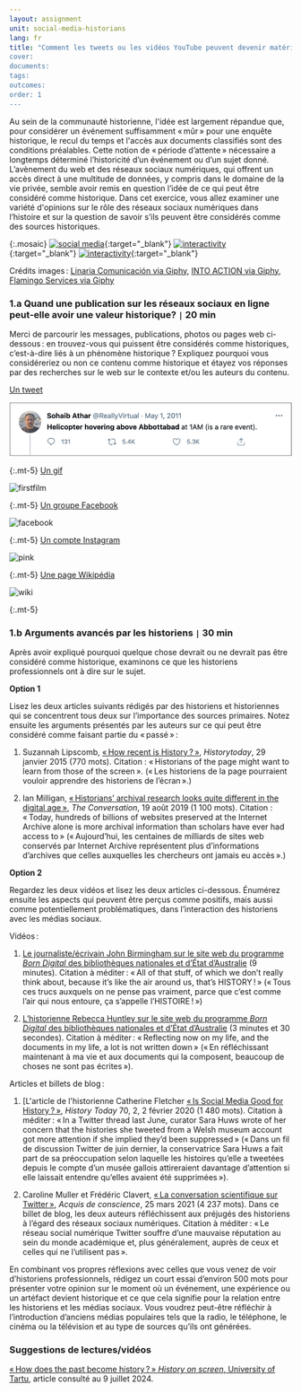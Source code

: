 ```yaml
---
layout: assignment
unit: social-media-historians
lang: fr
title: "Comment les tweets ou les vidéos YouTube peuvent devenir matériaux pour l'histoire?
cover:
documents:
tags:
outcomes:
order: 1
---
```


Au sein de la communauté historienne, l'idée est largement répandue que, pour considérer un événement suffisamment «&#x202F;mûr&#x202F;» pour une enquête historique, le recul du temps et l'accès aux documents classifiés sont des conditions préalables. Cette notion de «&#x202F;période d’attente&#x202F;» nécessaire a longtemps déterminé l’historicité d’un événement ou d’un sujet donné. L’avènement du web et des réseaux sociaux numériques, qui offrent un accès direct à une multitude de données, y compris dans le domaine de la vie privée, semble avoir remis en question l’idée de ce qui peut être considéré comme historique. Dans cet exercice, vous allez examiner une variété d'opinions sur le rôle des réseaux sociaux numériques dans l’histoire et sur la question de savoir s’ils peuvent être considérés comme des sources historiques.

{:.mosaic}
[![social media](https://media.giphy.com/media/rB8CbdO6xSJofmOAKL/giphy.webp "Linaria Comunicación via Giphy")](https://giphy.com/gifs/comunicacion-linaria-linariacomunicacion-rB8CbdO6xSJofmOAKL){:target="_blank"}
[![interactivity](https://media.giphy.com/media/gIMdqhwG5Xa45Mb2Ex/giphy.webp "INTO ACTION via Giphy")](https://giphy.com/gifs/IntoAction-covid-fake-news-misinformation-gIMdqhwG5Xa45Mb2Ex){:target="_blank"}
[![interactivity](https://media.giphy.com/media/jQmn1Dkw55R3cjm3eC/giphy.webp "Flamingo Services via Giphy")](https://giphy.com/gifs/instagram-hearts-likes-jQmn1Dkw55R3cjm3eC){:target="_blank"}

Crédits images&#x202F;:
[Linaria Comunicación via Giphy](https://media.giphy.com/media/rB8CbdO6xSJofmOAKL/giphy.gif),
[INTO ACTION via Giphy](https://media.giphy.com/media/gIMdqhwG5Xa45Mb2Ex/giphy.gif),
[Flamingo Services via Giphy](https://media.giphy.com/media/jQmn1Dkw55R3cjm3eC/giphy.gif)

<!-- more -->

<!-- briefing-student -->

### 1.a Quand une publication sur les réseaux sociaux en ligne peut-elle avoir une valeur historique? `|` 20 min
<!-- section-contents -->

Merci de parcourir les messages, publications, photos ou pages web ci-dessous&#x202F;: en trouvez-vous qui puissent être considérés comme historiques, c’est-à-dire liés à un phénomène historique&#x202F;? Expliquez pourquoi vous considéreriez ou non ce contenu comme historique et étayez vos réponses par des recherches sur le web sur le contexte et/ou les auteurs du contenu.


[Un tweet](https://www.bbc.com/news/technology-13257940)

![tweetbinladen](/assets/images/social-media/tweetbinladen.png)

{:.mt-5}
[Un gif](https://media.giphy.com/media/LMeVjYYdUkOoE/giphy.gif)

![firstfilm](../../../assets/images/social-media/firstfilm.gif)

{:.mt-5}
[Un groupe Facebook](https://www.facebook.com/groups/1500687070143366)

![facebook](../../../assets/images/social-media/facebook.png)

{:.mt-5}
[Un compte Instagram](https://www.instagram.com/lgbt_history/)

![pink](../../../assets/images/social-media/pink.png)

{:.mt-5}
[Une page Wikipédia](https://fr.wikipedia.org/wiki/Liste_d%27aventuri%C3%A8res_et_exploratrices)

![wiki](../../../assets/images/social-media/wiki.png)

{:.mt-5}

<!-- section -->

### 1.b Arguments avancés par les historiens `|` 30 min
<!-- section-contents -->
Après avoir expliqué pourquoi quelque chose devrait ou ne devrait pas être considéré comme historique, examinons ce que les historiens professionnels ont à dire sur le sujet.

**Option 1**

Lisez les deux articles suivants rédigés par des historiens et historiennes qui se concentrent tous deux sur l’importance des sources primaires. Notez ensuite les arguments présentés par les auteurs sur ce qui peut être considéré comme faisant partie du «&#x202F;passé&#x202F;»&#x202F;:
1.	Suzannah Lipscomb, [«&#x202F;How recent is History&#x202F;?&#x202F;»](https://www.historytoday.com/how-recent-history), *Historytoday*, 29 janvier 2015 (770 mots).
Citation : «&#x202F;Historians of the page might want to learn from those of the screen&#x202F;». («&#x202F;Les historiens de la page pourraient vouloir apprendre des historiens de l’écran&#x202F;».)

2.	Ian Milligan, [«&#x202F;Historians’ archival research looks quite different in the digital age&#x202F;»](https://theconversation.com/historians-archival-research-looks-quite-different-in-the-digital-age-121096), *The Conversation*, 19 août 2019 (1 100 mots).
Citation : «&#x202F;Today, hundreds of billions of websites preserved at the Internet Archive alone is more archival information than scholars have ever had access to&#x202F;» («&#x202F;Aujourd’hui, les centaines de milliards de sites web conservés par Internet Archive représentent plus d’informations d’archives que celles auxquelles les chercheurs ont jamais eu accès&#x202F;».)

**Option 2**

Regardez les deux vidéos et lisez les deux articles ci-dessous. Énumérez ensuite les aspects qui peuvent être perçus comme positifs, mais aussi comme potentiellement problématiques, dans l’interaction des historiens avec les médias sociaux.

Vidéos&#x202F;:

1.	[Le journaliste/écrivain John Birmingham sur le site web du programme *Born Digital* des bibliothèques nationales et d’État d’Australie](https://youtu.be/p9BmO-HLcVk) (9 minutes). Citation à méditer&#x202F;: «&#x202F;All of that stuff, of which we don’t really think about, because it’s like the air around us, that’s HISTORY&#x202F;!&#x202F;» («&#x202F;Tous ces trucs auxquels on ne pense pas vraiment, parce que c’est comme l’air qui nous entoure, ça s’appelle l’HISTOIRE&#x202F;!&#x202F;»)

2.	[L’historienne Rebecca Huntley sur le site web du programme *Born Digital* des bibliothèques nationales et d’État d’Australie](https://www.youtube.com/watch?v=hR9VQPfNHaE&feature=youtu.be) (3 minutes et 30 secondes). Citation à méditer&#x202F;: «&#x202F;Reflecting now on my life, and the documents in my life, a lot is not written down&#x202F;» («&#x202F;En réfléchissant maintenant à ma vie et aux documents qui la composent, beaucoup de choses ne sont pas écrites&#x202F;»).

Articles et billets de blog&#x202F;:

1.	[L'article de l'historienne Catherine Fletcher [«&#x202F;Is Social Media Good for History&#x202F;?&#x202F;»](https://www.historytoday.com/archive/head-head/social-media-good-history), *History Today* 70, 2, 2 février 2020 (1 480 mots). Citation à méditer&#x202F;: «&#x202F;In a Twitter thread last June, curator Sara Huws wrote of her concern that the histories she tweeted from a Welsh museum account got more attention if she implied they’d been suppressed&#x202F;» («&#x202F;Dans un fil de discussion Twitter de juin dernier, la conservatrice Sara Huws a fait part de sa préoccupation selon laquelle les histoires qu’elle a tweetées depuis le compte d’un musée gallois attireraient davantage d’attention si elle laissait entendre qu’elles avaient été supprimées&#x202F;»).

2.	Caroline Muller et Frédéric Clavert, [«&#x202F;La conversation scientifique sur Twitter&#x202F;»](https://consciences.hypotheses.org/2677), *Acquis de conscience*, 25 mars 2021 (4 237 mots). Dans ce billet de blog, les deux auteurs réfléchissent aux préjugés des historiens à l’égard des réseaux sociaux numériques. Citation à méditer&#x202F;: «&#x202F;Le réseau social numérique Twitter souffre d’une mauvaise réputation au sein du monde académique et, plus généralement, auprès de ceux et celles qui ne l’utilisent pas&#x202F;».

En combinant vos propres réflexions avec celles que vous venez de voir d’historiens professionnels, rédigez un court essai d’environ 500 mots pour présenter votre opinion sur le moment où un événement, une expérience ou un artéfact devient historique et ce que cela signifie pour la relation entre les historiens et les médias sociaux. Vous voudrez peut-être réfléchir à l’introduction d’anciens médias populaires tels que la radio, le téléphone, le cinéma ou la télévision et au type de sources qu’ils ont générées.


<!-- section -->

### Suggestions de lectures/vidéos
<!-- section-contents -->
[«&#x202F;How does the past become history&#x202F;?&#x202F;» *History on screen*, University of Tartu](https://ajalugu.haridusekraanil.ee/en/theoretical/time-together/how-does-the-past-form-the-history), article consulté au 9 juillet 2024.



<!-- briefing-teacher -->
